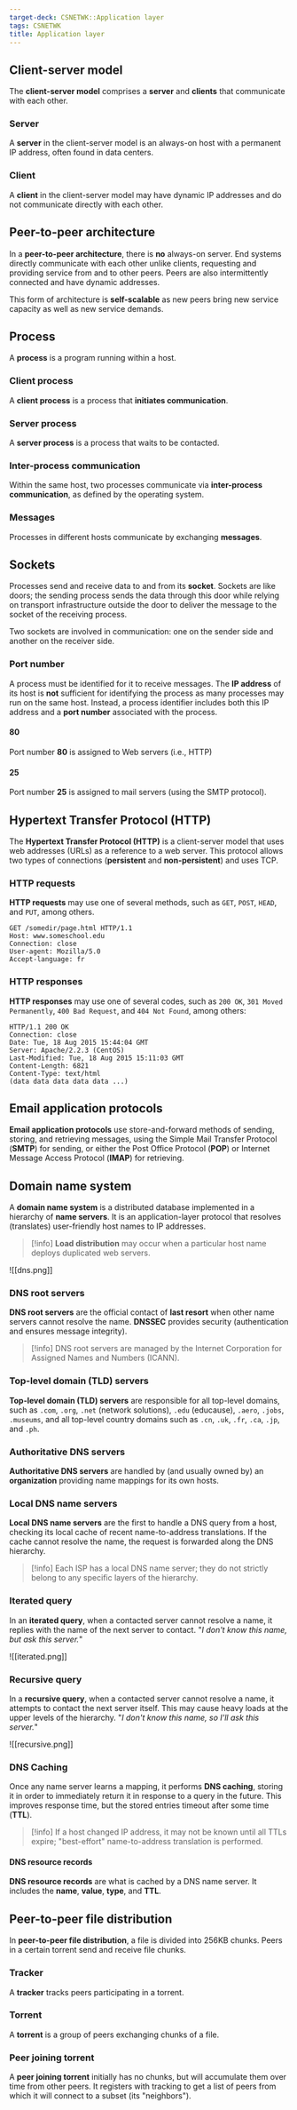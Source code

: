 ```yaml
---
target-deck: CSNETWK::Application layer
tags: CSNETWK
title: Application layer
---
```


## Client-server model

The **client-server model** comprises a **server** and **clients** that communicate with each other.

<!--ID: 1729608633592-->

### Server

A **server** in the client-server model is an always-on host with a permanent IP address, often found in data centers.

<!--ID: 1729608633601-->

### Client

A **client** in the client-server model may have dynamic IP addresses and do not communicate directly with each other.

<!--ID: 1729608633603-->

## Peer-to-peer architecture

In a **peer-to-peer architecture**, there is **no** always-on server. End systems directly communicate with each other unlike clients, requesting and providing service from and to other peers. Peers are also intermittently connected and have dynamic addresses.

This form of architecture is **self-scalable** as new peers bring new service capacity as well as new service demands.

<!--ID: 1729608633606-->

## Process

A **process** is a program running within a host.

<!--ID: 1729608633609-->

### Client process

A **client process** is a process that **initiates communication**.

<!--ID: 1729608633612-->

### Server process

A **server process** is a process that waits to be contacted.

<!--ID: 1729608633615-->

### Inter-process communication

Within the same host, two processes communicate via **inter-process communication**, as defined by the operating system.

<!--ID: 1729608633617-->

### Messages

Processes in different hosts communicate by exchanging **messages**.

<!--ID: 1729608633619-->

## Sockets

Processes send and receive data to and from its **socket**. Sockets are like doors; the sending process sends the data through this door while relying on transport infrastructure outside the door to deliver the message to the socket of the receiving process.

Two sockets are involved in communication: one on the sender side and another on the receiver side.

<!--ID: 1729608633621-->

### Port number

A process must be identified for it to receive messages. The **IP address** of its host is **not** sufficient for identifying the process as many processes may run on the same host. Instead, a process identifier includes both this IP address and a **port number** associated with the process.

<!--ID: 1729608633623-->

#### 80

Port number **80** is assigned to Web servers (i.e., HTTP)

<!--ID: 1729608633625-->

#### 25

Port number **25** is assigned to mail servers (using the SMTP protocol).

<!--ID: 1729608633627-->

## Hypertext Transfer Protocol (HTTP)

The **Hypertext Transfer Protocol (HTTP)** is a client-server model that uses web addresses (URLs) as a reference to a web server. This protocol allows two types of connections (**persistent** and **non-persistent**) and uses TCP.

<!--ID: 1729608633630-->

### HTTP requests

**HTTP requests** may use one of several methods, such as `GET`, `POST`, `HEAD`, and `PUT`, among others.

```
GET /somedir/page.html HTTP/1.1
Host: www.someschool.edu
Connection: close
User-agent: Mozilla/5.0
Accept-language: fr
```

<!--ID: 1729608633632-->

### HTTP responses

**HTTP responses** may use one of several codes, such as `200 OK`, `301 Moved Permanently`, `400 Bad Request`, and `404 Not Found`, among others:

```
HTTP/1.1 200 OK
Connection: close
Date: Tue, 18 Aug 2015 15:44:04 GMT
Server: Apache/2.2.3 (CentOS)
Last-Modified: Tue, 18 Aug 2015 15:11:03 GMT
Content-Length: 6821
Content-Type: text/html
(data data data data data ...)
```

<!--ID: 1729608633634-->

## Email application protocols

**Email application protocols** use store-and-forward methods of sending, storing, and retrieving messages, using the Simple Mail Transfer Protocol (**SMTP**) for sending, or either the Post Office Protocol (**POP**) or Internet Message Access Protocol (**IMAP**) for retrieving.

<!--ID: 1729608633636-->

## Domain name system

A **domain name system** is a distributed database implemented in a hierarchy of **name servers**. It is an application-layer protocol that resolves (translates) user-friendly host names to IP addresses.

>[!info] **Load distribution** may occur when a particular host name deploys duplicated web servers.

![[dns.png]]

<!--ID: 1729608633638-->

### DNS root servers

**DNS root servers** are the official contact of **last resort** when other name servers cannot resolve the name. **DNSSEC** provides security (authentication and ensures message integrity).

>[!info] DNS root servers are managed by the Internet Corporation for Assigned Names and Numbers (ICANN).

<!--ID: 1729608633640-->

### Top-level domain (TLD) servers

**Top-level domain (TLD) servers** are responsible for all top-level domains, such as `.com`, `.org`, `.net` (network solutions), `.edu` (educause), `.aero`, `.jobs`, `.museums`, and all top-level country domains such as `.cn`, `.uk`, `.fr`, `.ca`, `.jp`, and `.ph`.

<!--ID: 1729608633642-->

### Authoritative DNS servers

**Authoritative DNS servers** are handled by (and usually owned by) an **organization** providing name mappings for its own hosts.

<!--ID: 1729608633643-->

### Local DNS name servers

**Local DNS name servers** are the first to handle a DNS query from a host, checking its local cache of recent name-to-address translations. If the cache cannot resolve the name, the request is forwarded along the DNS hierarchy.

>[!info] Each ISP has a local DNS name server; they do not strictly belong to any specific layers of the hierarchy.

<!--ID: 1729608633645-->

### Iterated query

In an **iterated query**, when a contacted server cannot resolve a name, it replies with the name of the next server to contact. "*I don't know this name, but ask this server.*"

![[iterated.png]]

<!--ID: 1729608633647-->

### Recursive query

In a **recursive query**, when a contacted server cannot resolve a name, it attempts to contact the next server itself. This may cause heavy loads at the upper levels of the hierarchy. "*I don't know this name, so I'll ask this server.*"

![[recursive.png]]

<!--ID: 1729608633649-->

### DNS Caching

Once any name server learns a mapping, it performs **DNS caching**, storing it in order to immediately return it in response to a query in the future. This improves response time, but the stored entries timeout after some time (**TTL**).

>[!info] If a host changed IP address, it may not be known until all TTLs expire; "best-effort" name-to-address translation is performed.

<!--ID: 1729608633651-->

#### DNS resource records

**DNS resource records** are what is cached by a DNS name server. It includes the **name**, **value**, **type**, and **TTL**.

<!--ID: 1729608633653-->

## Peer-to-peer file distribution

In **peer-to-peer file distribution**, a file is divided into 256KB chunks. Peers in a certain torrent send and receive file chunks.

<!--ID: 1729608633656-->

### Tracker

A **tracker** tracks peers participating in a torrent.

<!--ID: 1729608633659-->

### Torrent

A **torrent** is a group of peers exchanging chunks of a file.

<!--ID: 1729608633661-->

### Peer joining torrent

A **peer joining torrent** initially has no chunks, but will accumulate them over time from other peers. It registers with tracking to get a list of peers from which it will connect to a subset (its "neighbors").

<!--ID: 1729608633664-->
